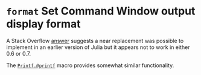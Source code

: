 # `format` Set Command Window output display format

A Stack Overflow [answer](https://stackoverflow.com/a/24593139/633083) suggests a near replacement was possible to implement in an earlier version of Julia but it appears not to work in either 0.6 or 0.7.

The [`Printf.@printf`](https://docs.julialang.org/en/latest/stdlib/Printf/#Printf.@printf) macro provides somewhat similar functionality.